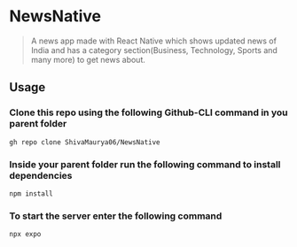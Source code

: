 # NewsNative
> A news app made with React Native which shows updated news of India and has a category section(Business, Technology, Sports and many more) to get news about.


## Usage


### Clone this repo using the following Github-CLI command in you parent folder

```
gh repo clone ShivaMaurya06/NewsNative

```
### Inside your parent folder run the following command to install dependencies

```
npm install
```

### To start the server enter the following command

```
npx expo 
```
